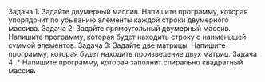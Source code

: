 Задача 1: Задайте двумерный массив. Напишите программу, которая упорядочит по убыванию элементы каждой строки двумерного массива.
Задача 2: Задайте прямоугольный двумерный массив. Напишите программу, которая будет находить строку с наименьшей суммой элементов.
Задача 3: Задайте две матрицы. Напишите программу, которая будет находить произведение двух матриц.
Задача 4: * Напишите программу, которая заполнит спирально квадратный массив.